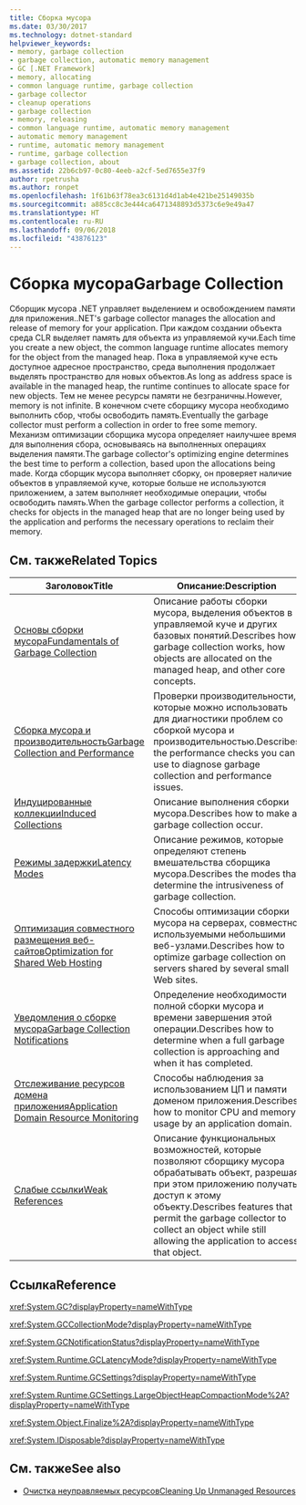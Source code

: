 ```yaml
---
title: Сборка мусора
ms.date: 03/30/2017
ms.technology: dotnet-standard
helpviewer_keywords:
- memory, garbage collection
- garbage collection, automatic memory management
- GC [.NET Framework]
- memory, allocating
- common language runtime, garbage collection
- garbage collector
- cleanup operations
- garbage collection
- memory, releasing
- common language runtime, automatic memory management
- automatic memory management
- runtime, automatic memory management
- runtime, garbage collection
- garbage collection, about
ms.assetid: 22b6cb97-0c80-4eeb-a2cf-5ed7655e37f9
author: rpetrusha
ms.author: ronpet
ms.openlocfilehash: 1f61b63f78ea3c6131d4d1ab4e421be25149035b
ms.sourcegitcommit: a885cc8c3e444ca6471348893d5373c6e9e49a47
ms.translationtype: HT
ms.contentlocale: ru-RU
ms.lasthandoff: 09/06/2018
ms.locfileid: "43876123"
---
```

# <a name="garbage-collection"></a><span data-ttu-id="7c70a-102">Сборка мусора</span><span class="sxs-lookup"><span data-stu-id="7c70a-102">Garbage Collection</span></span>
<span data-ttu-id="7c70a-103">Сборщик мусора .NET управляет выделением и освобождением памяти для приложения.</span><span class="sxs-lookup"><span data-stu-id="7c70a-103">.NET's garbage collector manages the allocation and release of memory for your application.</span></span> <span data-ttu-id="7c70a-104">При каждом создании объекта среда CLR выделяет память для объекта из управляемой кучи.</span><span class="sxs-lookup"><span data-stu-id="7c70a-104">Each time you create a new object, the common language runtime allocates memory for the object from the managed heap.</span></span> <span data-ttu-id="7c70a-105">Пока в управляемой куче есть доступное адресное пространство, среда выполнения продолжает выделять пространство для новых объектов.</span><span class="sxs-lookup"><span data-stu-id="7c70a-105">As long as address space is available in the managed heap, the runtime continues to allocate space for new objects.</span></span> <span data-ttu-id="7c70a-106">Тем не менее ресурсы памяти не безграничны.</span><span class="sxs-lookup"><span data-stu-id="7c70a-106">However, memory is not infinite.</span></span> <span data-ttu-id="7c70a-107">В конечном счете сборщику мусора необходимо выполнить сбор, чтобы освободить память.</span><span class="sxs-lookup"><span data-stu-id="7c70a-107">Eventually the garbage collector must perform a collection in order to free some memory.</span></span> <span data-ttu-id="7c70a-108">Механизм оптимизации сборщика мусора определяет наилучшее время для выполнения сбора, основываясь на выполненных операциях выделения памяти.</span><span class="sxs-lookup"><span data-stu-id="7c70a-108">The garbage collector's optimizing engine determines the best time to perform a collection, based upon the allocations being made.</span></span> <span data-ttu-id="7c70a-109">Когда сборщик мусора выполняет сборку, он проверяет наличие объектов в управляемой куче, которые больше не используются приложением, а затем выполняет необходимые операции, чтобы освободить память.</span><span class="sxs-lookup"><span data-stu-id="7c70a-109">When the garbage collector performs a collection, it checks for objects in the managed heap that are no longer being used by the application and performs the necessary operations to reclaim their memory.</span></span>  
  
<a name="related_topics"></a>   
## <a name="related-topics"></a><span data-ttu-id="7c70a-110">См. также</span><span class="sxs-lookup"><span data-stu-id="7c70a-110">Related Topics</span></span>  
  
|<span data-ttu-id="7c70a-111">Заголовок</span><span class="sxs-lookup"><span data-stu-id="7c70a-111">Title</span></span>|<span data-ttu-id="7c70a-112">Описание:</span><span class="sxs-lookup"><span data-stu-id="7c70a-112">Description</span></span>|  
|-----------|-----------------|  
|[<span data-ttu-id="7c70a-113">Основы сборки мусора</span><span class="sxs-lookup"><span data-stu-id="7c70a-113">Fundamentals of Garbage Collection</span></span>](../../../docs/standard/garbage-collection/fundamentals.md)|<span data-ttu-id="7c70a-114">Описание работы сборки мусора, выделения объектов в управляемой куче и других базовых понятий.</span><span class="sxs-lookup"><span data-stu-id="7c70a-114">Describes how garbage collection works, how objects are allocated on the managed heap, and other core concepts.</span></span>|  
|[<span data-ttu-id="7c70a-115">Сборка мусора и производительность</span><span class="sxs-lookup"><span data-stu-id="7c70a-115">Garbage Collection and Performance</span></span>](../../../docs/standard/garbage-collection/performance.md)|<span data-ttu-id="7c70a-116">Проверки производительности, которые можно использовать для диагностики проблем со сборкой мусора и производительностью.</span><span class="sxs-lookup"><span data-stu-id="7c70a-116">Describes the performance checks you can use to diagnose garbage collection and performance issues.</span></span>|  
|[<span data-ttu-id="7c70a-117">Индуцированные коллекции</span><span class="sxs-lookup"><span data-stu-id="7c70a-117">Induced Collections</span></span>](../../../docs/standard/garbage-collection/induced.md)|<span data-ttu-id="7c70a-118">Описание выполнения сборки мусора.</span><span class="sxs-lookup"><span data-stu-id="7c70a-118">Describes how to make a garbage collection occur.</span></span>|  
|[<span data-ttu-id="7c70a-119">Режимы задержки</span><span class="sxs-lookup"><span data-stu-id="7c70a-119">Latency Modes</span></span>](../../../docs/standard/garbage-collection/latency.md)|<span data-ttu-id="7c70a-120">Описание режимов, которые определяют степень вмешательства сборщика мусора.</span><span class="sxs-lookup"><span data-stu-id="7c70a-120">Describes the modes that determine the intrusiveness of garbage collection.</span></span>|  
|[<span data-ttu-id="7c70a-121">Оптимизация совместного размещения веб-сайтов</span><span class="sxs-lookup"><span data-stu-id="7c70a-121">Optimization for Shared Web Hosting</span></span>](../../../docs/standard/garbage-collection/optimization-for-shared-web-hosting.md)|<span data-ttu-id="7c70a-122">Способы оптимизации сборки мусора на серверах, совместно используемыми небольшими веб-узлами.</span><span class="sxs-lookup"><span data-stu-id="7c70a-122">Describes how to optimize garbage collection on servers shared by several small Web sites.</span></span>|  
|[<span data-ttu-id="7c70a-123">Уведомления о сборке мусора</span><span class="sxs-lookup"><span data-stu-id="7c70a-123">Garbage Collection Notifications</span></span>](../../../docs/standard/garbage-collection/notifications.md)|<span data-ttu-id="7c70a-124">Определение необходимости полной сборки мусора и времени завершения этой операции.</span><span class="sxs-lookup"><span data-stu-id="7c70a-124">Describes how to determine when a full garbage collection is approaching and when it has completed.</span></span>|  
|[<span data-ttu-id="7c70a-125">Отслеживание ресурсов домена приложения</span><span class="sxs-lookup"><span data-stu-id="7c70a-125">Application Domain Resource Monitoring</span></span>](../../../docs/standard/garbage-collection/app-domain-resource-monitoring.md)|<span data-ttu-id="7c70a-126">Способы наблюдения за использованием ЦП и памяти доменом приложения.</span><span class="sxs-lookup"><span data-stu-id="7c70a-126">Describes how to monitor CPU and memory usage by an application domain.</span></span>|  
|[<span data-ttu-id="7c70a-127">Слабые ссылки</span><span class="sxs-lookup"><span data-stu-id="7c70a-127">Weak References</span></span>](../../../docs/standard/garbage-collection/weak-references.md)|<span data-ttu-id="7c70a-128">Описание функциональных возможностей, которые позволяют сборщику мусора обрабатывать объект, разрешая при этом приложению получать доступ к этому объекту.</span><span class="sxs-lookup"><span data-stu-id="7c70a-128">Describes features that permit the garbage collector to collect an object while still allowing the application to access that object.</span></span>|  
  
## <a name="reference"></a><span data-ttu-id="7c70a-129">Ссылка</span><span class="sxs-lookup"><span data-stu-id="7c70a-129">Reference</span></span>  
 <xref:System.GC?displayProperty=nameWithType>  
  
 <xref:System.GCCollectionMode?displayProperty=nameWithType>  
  
 <xref:System.GCNotificationStatus?displayProperty=nameWithType>  
  
 <xref:System.Runtime.GCLatencyMode?displayProperty=nameWithType>  
  
 <xref:System.Runtime.GCSettings?displayProperty=nameWithType>  
  
 <xref:System.Runtime.GCSettings.LargeObjectHeapCompactionMode%2A?displayProperty=nameWithType>  
  
 <xref:System.Object.Finalize%2A?displayProperty=nameWithType>  
  
 <xref:System.IDisposable?displayProperty=nameWithType>  
  
## <a name="see-also"></a><span data-ttu-id="7c70a-130">См. также</span><span class="sxs-lookup"><span data-stu-id="7c70a-130">See also</span></span>

- [<span data-ttu-id="7c70a-131">Очистка неуправляемых ресурсов</span><span class="sxs-lookup"><span data-stu-id="7c70a-131">Cleaning Up Unmanaged Resources</span></span>](../../../docs/standard/garbage-collection/unmanaged.md)
